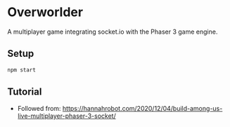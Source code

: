 # Overworlder

A multiplayer game integrating socket.io with the Phaser 3 game engine.

## Setup

```sh
npm start
```


## Tutorial
- Followed from: https://hannahrobot.com/2020/12/04/build-among-us-live-multiplayer-phaser-3-socket/